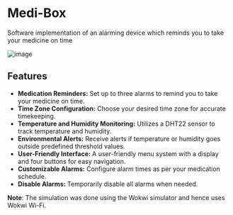 # Medi-Box
Software implementation of an alarming device which reminds you to take your medicine on time

![image](https://github.com/Sithminii/Medi-Box/assets/129846300/900a46eb-9ccd-4966-8dff-457225667ddd)

## Features

- **Medication Reminders:** Set up to three alarms to remind you to take your medicine on time.
- **Time Zone Configuration:** Choose your desired time zone for accurate timekeeping.
- **Temperature and Humidity Monitoring:** Utilizes a DHT22 sensor to track temperature and humidity.
- **Environmental Alerts:** Receive alerts if temperature or humidity goes outside predefined threshold values.
- **User-Friendly Interface:** A user-friendly menu system with a display and four buttons for easy navigation.
- **Customizable Alarms:** Configure alarm times as per your medication schedule.
- **Disable Alarms:** Temporarily disable all alarms when needed.

**Note**: The simulation was done using the Wokwi simulator and hence uses Wokwi Wi-Fi.
